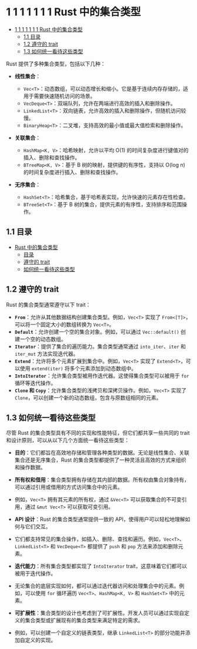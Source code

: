# 1 1 1 1 1 1 1 Rust 中的集合类型

<!-- TOC START -->
- [1 1 1 1 1 1 1 Rust 中的集合类型](#1-1-1-1-1-1-1-rust-中的集合类型)
  - [1.1 目录](#目录)
  - [1.2 遵守的 trait](#遵守的-trait)
  - [1.3 如何统一看待这些类型](#如何统一看待这些类型)
<!-- TOC END -->














Rust 提供了多种集合类型，包括以下几种：

- **线性集合**：
  - `Vec<T>`：动态数组，可以动态增长和缩小。它是基于连续内存存储的，适用于需要快速随机访问的场景。
  - `VecDeque<T>`：双端队列，允许在两端进行高效的插入和删除操作。
  - `LinkedList<T>`：双向链表，允许高效的插入和删除操作，但随机访问较慢。
  - `BinaryHeap<T>`：二叉堆，支持高效的最小值或最大值检索和删除操作。

- **关联集合**：
  - `HashMap<K, V>`：哈希映射，允许以平均 O(1) 的时间复杂度进行键值对的插入、删除和查找操作。
  - `BTreeMap<K, V>`：基于 B 树的映射，提供键的有序性，支持以 O(log n) 的时间复杂度进行插入、删除和查找操作。

- **无序集合**：
  - `HashSet<T>`：哈希集合，基于哈希表实现，允许快速的元素存在性检查。
  - `BTreeSet<T>`：基于 B 树的集合，提供元素的有序性，支持排序和范围操作。

## 1.1 目录

- [Rust 中的集合类型](#rust-中的集合类型)
  - [目录](#目录)
  - [遵守的 trait](#遵守的-trait)
  - [如何统一看待这些类型](#如何统一看待这些类型)

## 1.2 遵守的 trait

Rust 的集合类型通常遵守以下 trait：

- **`From`**：允许从其他数据结构创建集合类型。例如，`Vec<T>` 实现了 `From<[T]>`，可以将一个固定大小的数组转换为 `Vec<T>`。
- **`Default`**：允许创建一个空的集合对象。例如，可以通过 `Vec::default()` 创建一个空的动态数组。
- **`Iterator`**：提供了集合的遍历能力。集合类型通常通过 `into_iter`、`iter` 和 `iter_mut` 方法实现迭代器。
- **`Extend`**：允许将多个元素扩展到集合中。例如，`Vec<T>` 实现了 `Extend<T>`，可以使用 `extend(iter)` 将多个元素添加到动态数组中。
- **`IntoIterator`**：允许集合类型被用作迭代器。这使得集合类型可以被用于 `for` 循环等迭代操作。
- **`Clone` 和 `Copy`**：允许集合类型的浅拷贝和深拷贝操作。例如，`Vec<T>` 实现了 `Clone`，可以创建一个新的动态数组，包含与原数组相同的元素。

## 1.3 如何统一看待这些类型

尽管 Rust 的集合类型具有不同的实现和性能特征，但它们都共享一些共同的 trait 和设计原则，可以从以下几个方面统一看待这些类型：

- **目的**：它们都旨在高效地存储和管理各种类型的数据。无论是线性集合、关联集合还是无序集合，Rust 的集合类型都提供了一种灵活且高效的方式来组织和操作数据。

- **所有权和借用**：集合类型拥有存储在其内部的数据。所有权由集合对象持有，可以通过引用或借用的方式访问集合中的元素。
- 例如，`Vec<T>` 拥有其元素的所有权，通过 `&Vec<T>` 可以获取集合的不可变引用，通过 `&mut Vec<T>` 可以获取可变引用。

- **API 设计**：Rust 的集合类型通常提供一致的 API，使得用户可以轻松地理解如何与它们交互。
- 它们都支持常见的集合操作，如插入、删除、查找和遍历。例如，`Vec<T>`、`LinkedList<T>` 和 `VecDeque<T>` 都提供了 `push` 和 `pop` 方法来添加和删除元素。

- **迭代能力**：所有集合类型都实现了 `IntoIterator` trait，这意味着它们都可以被用于迭代操作。
- 无论集合的底层实现如何，都可以通过迭代器访问和处理集合中的元素。例如，可以使用 `for` 循环遍历 `Vec<T>`、`HashMap<K, V>` 和 `HashSet<T>` 中的元素。

- **可扩展性**：集合类型的设计也考虑到了可扩展性。开发人员可以通过实现自定义的集合类型或扩展现有的集合类型来满足特定的需求。
- 例如，可以创建一个自定义的链表类型，继承 `LinkedList<T>` 的部分功能并添加自定义的实现。
